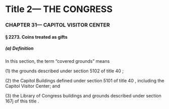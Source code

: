 
# Title 2— THE CONGRESS
### CHAPTER 31— CAPITOL VISITOR CENTER
#### § 2273. Coins treated as gifts
##### (a) Definition

In this section, the term “covered grounds” means

(1) the grounds described under section 5102 of title 40 ;

(2) the Capitol Buildings defined under section 5101 of title 40 , including the Capitol Visitor Center; and

(3) the Library of Congress buildings and grounds described under section 167j of this title .
